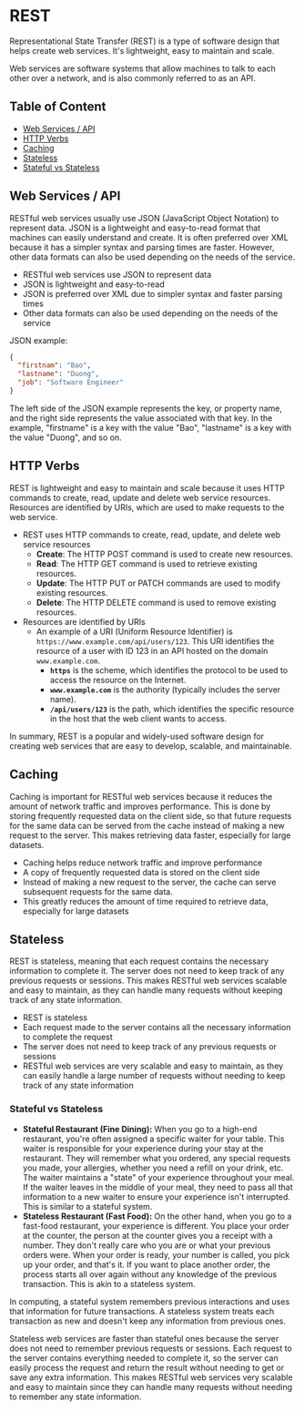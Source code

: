 # REST

Representational State Transfer (REST) is a type of software design that helps create web services. It's lightweight, easy to maintain and scale.

Web services are software systems that allow machines to talk to each other over a network, and is also commonly referred to as an API.

## Table of Content

- [Web Services / API](#web-services-/-api)
- [HTTP Verbs](#http-vers)
- [Caching](#caching)
- [Stateless](#stateless)
- [Stateful vs Stateless](#stateful-vs-stateless)

## Web Services / API

RESTful web services usually use JSON (JavaScript Object Notation) to represent data. JSON is a lightweight and easy-to-read format that machines can easily understand and create. It is often preferred over XML because it has a simpler syntax and parsing times are faster. However, other data formats can also be used depending on the needs of the service.

- RESTful web services use JSON to represent data
- JSON is lightweight and easy-to-read
- JSON is preferred over XML due to simpler syntax and faster parsing times
- Other data formats can also be used depending on the needs of the service

JSON example:

```JSON
{
  "firstnam": "Bao",
  "lastname": "Duong",
  "job": "Software Engineer"
}
```

The left side of the JSON example represents the key, or property name, and the right side represents the value associated with that key. In the example, "firstname" is a key with the value "Bao", "lastname" is a key with the value "Duong", and so on.

## HTTP Verbs

REST is lightweight and easy to maintain and scale because it uses HTTP commands to create, read, update and delete web service resources. Resources are identified by URIs, which are used to make requests to the web service.

- REST uses HTTP commands to create, read, update, and delete web service resources
  - **Create**: The HTTP POST command is used to create new resources.
  - **Read**: The HTTP GET command is used to retrieve existing resources.
  - **Update**: The HTTP PUT or PATCH commands are used to modify existing resources.
  - **Delete**: The HTTP DELETE command is used to remove existing resources.
- Resources are identified by URIs
  - An example of a URI (Uniform Resource Identifier) is `https://www.example.com/api/users/123`. This URI identifies the resource of a user with ID 123 in an API hosted on the domain `www.example.com`.
    - **`https`** is the scheme, which identifies the protocol to be used to access the resource on the Internet.
    - **`www.example.com`** is the authority (typically includes the server name).
    - **`/api/users/123`** is the path, which identifies the specific resource in the host that the web client wants to access.

In summary, REST is a popular and widely-used software design for creating web services that are easy to develop, scalable, and maintainable.

## Caching

Caching is important for RESTful web services because it reduces the amount of network traffic and improves performance. This is done by storing frequently requested data on the client side, so that future requests for the same data can be served from the cache instead of making a new request to the server. This makes retrieving data faster, especially for large datasets.

- Caching helps reduce network traffic and improve performance
- A copy of frequently requested data is stored on the client side
- Instead of making a new request to the server, the cache can serve subsequent requests for the same data.
- This greatly reduces the amount of time required to retrieve data, especially for large datasets

## Stateless

REST is stateless, meaning that each request contains the necessary information to complete it. The server does not need to keep track of any previous requests or sessions. This makes RESTful web services scalable and easy to maintain, as they can handle many requests without keeping track of any state information.

- REST is stateless
- Each request made to the server contains all the necessary information to complete the request
- The server does not need to keep track of any previous requests or sessions
- RESTful web services are very scalable and easy to maintain, as they can easily handle a large number of requests without needing to keep track of any state information

### Stateful vs Stateless

- **Stateful Restaurant (Fine Dining):** When you go to a high-end restaurant, you're often assigned a specific waiter for your table. This waiter is responsible for your experience during your stay at the restaurant. They will remember what you ordered, any special requests you made, your allergies, whether you need a refill on your drink, etc. The waiter maintains a "state" of your experience throughout your meal. If the waiter leaves in the middle of your meal, they need to pass all that information to a new waiter to ensure your experience isn't interrupted. This is similar to a stateful system.
- **Stateless Restaurant (Fast Food):** On the other hand, when you go to a fast-food restaurant, your experience is different. You place your order at the counter, the person at the counter gives you a receipt with a number. They don't really care who you are or what your previous orders were. When your order is ready, your number is called, you pick up your order, and that's it. If you want to place another order, the process starts all over again without any knowledge of the previous transaction. This is akin to a stateless system.

In computing, a stateful system remembers previous interactions and uses that information for future transactions. A stateless system treats each transaction as new and doesn't keep any information from previous ones.

Stateless web services are faster than stateful ones because the server does not need to remember previous requests or sessions. Each request to the server contains everything needed to complete it, so the server can easily process the request and return the result without needing to get or save any extra information. This makes RESTful web services very scalable and easy to maintain since they can handle many requests without needing to remember any state information.
